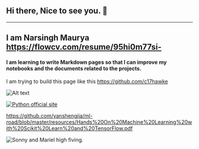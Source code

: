 ## Hi there, Nice to see you. 👋

-------------------------------------------------------------------------------------------------------------------------------------------------------------------------
## I am Narsingh Maurya  https://flowcv.com/resume/95hi0m77si-

#### I am learning to write Markdown pages so that I can improve my notebooks and the documents related to the projects.

I am trying to build this page like this https://github.com/c17hawke

![Alt text](https://www.codecademy.com/resources/docs/markdown/images)

[![Python official site](https://upload.wikimedia.org/wikipedia/commons/c/c3/Python-logo-notext.svg)](https://www.python.org/)

https://github.com/yanshengjia/ml-road/blob/master/resources/Hands%20On%20Machine%20Learning%20with%20Scikit%20Learn%20and%20TensorFlow.pdf

![Sonny and Mariel high fiving.](https://content.codecademy.com/courses/learn-cpp/community-challenge/highfive.gif 'High Five')
<!--
**narsingh2231/narsingh2231** is a ✨ _special_ ✨ repository because its `README.md` (this file) appears on your GitHub profile.

Here are some ideas to get you started:

- 🔭 I’m currently working on ...
- 🌱 I’m currently learning ...
- 👯 I’m looking to collaborate on ...
- 🤔 I’m looking for help with ...
- 💬 Ask me about ...
- 📫 How to reach me: ...
- 😄 Pronouns: ...
- ⚡ Fun fact: ...
-->
